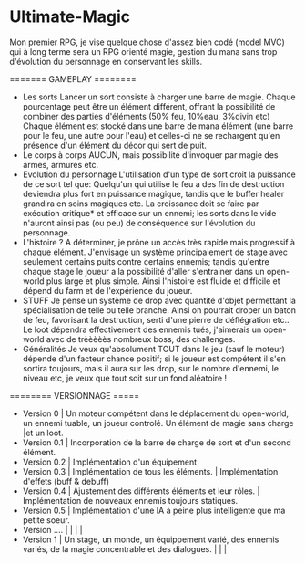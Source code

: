 Ultimate-Magic
==============

Mon premier RPG, je vise quelque chose d'assez bien codé (model MVC) qui à long terme sera un RPG orienté magie, gestion du mana sans trop d'évolution du personnage en conservant les skills.

======= GAMEPLAY ========
  * Les sorts
  Lancer un sort consiste à charger une barre de magie. Chaque pourcentage peut être un élément différent, offrant 
  la possibilité de combiner des parties d'éléments (50% feu, 10%eau, 3%divin etc)
  Chaque élément est stocké dans une barre de mana élément (une barre pour le feu, une autre pour l'eau) et celles-ci ne se rechargent
  qu'en présence d'un élément du décor qui sert de puit.
  * Le corps à corps 
  AUCUN, mais possibilité d'invoquer par magie des armes, armures etc.
  * Evolution du personnage
  L'utilisation d'un type de sort croît la puissance de ce sort tel que:
    Quelqu'un qui utilise le feu a des fin de destruction deviendra plus fort en puissance magique, tandis que le buffer
    healer grandira en soins magiques etc. La croissance doit se faire par exécution critique* et efficace sur un ennemi; les
    sorts dans le vide n'auront ainsi pas (ou peu) de conséquence sur l'évolution du personnage.
  * L'histoire ?
  A déterminer, je prône un accès très rapide mais progressif à chaque élément. J'envisage un système principalement de 
  stage avec seulement certains puits contre certains ennemis; tandis qu'entre chaque stage le joueur a la possibilité
  d'aller s'entrainer dans un open-world plus large et plus simple. Ainsi l'histoire est fluide et difficile et dépend
  du farm et de l'expérience du joueur.
  * STUFF
  Je pense un système de drop avec quantité d'objet permettant la spécialisation de telle ou telle branche. Ainsi 
  on pourrait droper un baton de feu, favorisant la destruction, serti d'une pierre de déflégration etc..
  Le loot dépendra effectivement des ennemis tués, j'aimerais un open-world avec de trèèèèès nombreux boss, des 
  challenges.
  * Généralités
  Je veux qu'absolument TOUT dans le jeu (sauf le moteur) dépende d'un facteur chance positif; si le joueur est compétent il
  s'en sortira toujours, mais il aura sur les drop, sur le nombre d'ennemi, le niveau etc, je veux que tout soit sur
  un fond aléatoire !
  
======== VERSIONNAGE =====
* Version 0
  | Un moteur compétent dans le déplacement du open-world, un ennemi tuable, un joueur controlé. Un élément de magie sans charge
  |et un loot.
* Version 0.1
  | Incorporation de la barre de charge de sort et d'un second élément.
* Version 0.2
  | Implémentation d'un équipement
* Version 0.3
  | Implémentation de tous les éléments. 
  | Implémentation d'effets (buff & debuff)
* Version 0.4
  | Ajustement des différents éléments et leur rôles.
  | Implémentation de nouveaux ennemis toujours statiques.
* Version 0.5
  | Implémentation d'une IA à peine plus intelligente que ma petite soeur.
* Version ....
  | 
  | 
  | 
  | 
* Version 1
  | Un stage, un monde, un équippement varié, des ennemis variés, de la magie concentrable et des dialogues.
  | 
  | 
  | 
